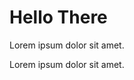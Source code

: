 # Hello There

Lorem ipsum dolor sit amet.

<!--creature:blood_wight.yaml float showDescription-->
<!--creature:blood_wight.yaml float-->
<div style="clear:both"></div>

Lorem ipsum dolor sit amet.
